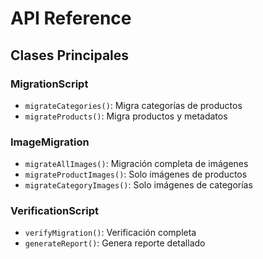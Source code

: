# API Reference

## Clases Principales

### MigrationScript
- `migrateCategories()`: Migra categorías de productos
- `migrateProducts()`: Migra productos y metadatos

### ImageMigration
- `migrateAllImages()`: Migración completa de imágenes
- `migrateProductImages()`: Solo imágenes de productos
- `migrateCategoryImages()`: Solo imágenes de categorías

### VerificationScript
- `verifyMigration()`: Verificación completa
- `generateReport()`: Genera reporte detallado
